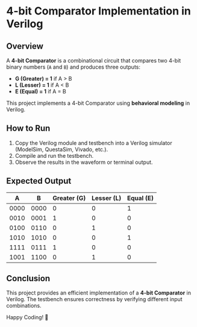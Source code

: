 # 4-bit Comparator Implementation in Verilog

## Overview
A **4-bit Comparator** is a combinational circuit that compares two 4-bit binary numbers (`A` and `B`) and produces three outputs:
- **G (Greater) = 1** if A > B
- **L (Lesser) = 1** if A < B
- **E (Equal) = 1** if A = B

This project implements a 4-bit Comparator using **behavioral modeling** in Verilog.

## How to Run
1. Copy the Verilog module and testbench into a Verilog simulator (ModelSim, QuestaSim, Vivado, etc.).
2. Compile and run the testbench.
3. Observe the results in the waveform or terminal output.

## Expected Output

| A    | B    | Greater (G) | Lesser (L) | Equal (E) |
|------|------|------------|------------|-----------|
| 0000 | 0000 |     0      |     0      |     1     |
| 0010 | 0001 |     1      |     0      |     0     |
| 0100 | 0110 |     0      |     1      |     0     |
| 1010 | 1010 |     0      |     0      |     1     |
| 1111 | 0111 |     1      |     0      |     0     |
| 1001 | 1100 |     0      |     1      |     0     |

## Conclusion
This project provides an efficient implementation of a **4-bit Comparator** in Verilog. The testbench ensures correctness by verifying different input combinations.

Happy Coding! 🚀


